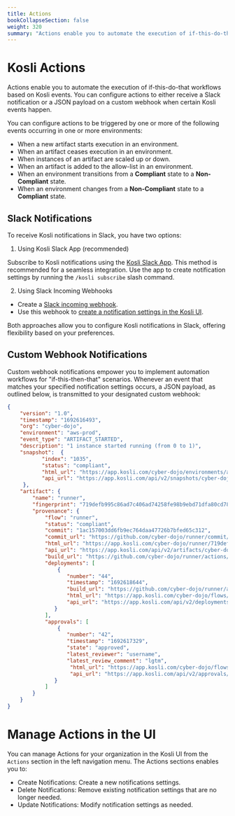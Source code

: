 ```yaml
---
title: Actions
bookCollapseSection: false
weight: 320
summary: "Actions enable you to automate the execution of if-this-do-that workflows based on Kosli events. You can configure actions to either receive a Slack notification or a JSON payload on a custom webhook when certain Kosli events happen.  "
---
```


# Kosli Actions

Actions enable you to automate the execution of if-this-do-that workflows based on Kosli events. You can configure actions to either receive a Slack notification or a JSON payload on a custom webhook when certain Kosli events happen.   

You can configure actions to be triggered by one or more of the following events occurring in one or more environments:

- When a new artifact starts execution in an environment.
- When an artifact ceases execution in an environment.
- When instances of an artifact are scaled up or down.
- When an artifact is added to the allow-list in an environment.
- When an environment transitions from a **Compliant** state to a **Non-Compliant** state.
- When an environment changes from a **Non-Compliant** state to a **Compliant** state.


## Slack Notifications

To receive Kosli notifications in Slack, you have two options:

1) Using Kosli Slack App (recommended)

Subscribe to Kosli notifications using the [Kosli Slack App](/integrations/slack/). This method is recommended for a seamless integration.
Use the app to create notification settings by running the `/kosli subscribe` slash command.

2) Using Slack Incoming Webhooks

- Create a [Slack incoming webhook](https://api.slack.com/messaging/webhooks#create_a_webhook).
- Use this webhook to [create a notification settings in the Kosli UI](/integrations/actions/#manage-actions-in-the-ui).
  
Both approaches allow you to configure Kosli notifications in Slack, offering flexibility based on your preferences.

## Custom Webhook Notifications

Custom webhook notifications empower you to implement automation workflows for "if-this-then-that" scenarios. Whenever an event that matches your specified notification settings occurs, a JSON payload, as outlined below, is transmitted to your designated custom webhook:

```json
{
    "version": "1.0",
    "timestamp": "1692616493",
    "org": "cyber-dojo",
    "environment": "aws-prod",
    "event_type": "ARTIFACT_STARTED",
    "description": "1 instance started running (from 0 to 1)",
    "snapshot":  {
           "index": "1035",
           "status": "compliant",
           "html_url": "https://app.kosli.com/cyber-dojo/environments/aws-prod/snapshots/1035",
           "api_url": "https://app.kosli.com/api/v2/snapshots/cyber-dojo/aws-prod/1035"
     },
    "artifact": {
        "name": "runner",
        "fingerprint": "719defb995c86ad7c406ad74258fe98b9ebd71dfa80cd786870c967cb6c1f08d",
        "provenance": {
            "flow": "runner",
            "status": "compliant",
            "commit": "1ac157003dd6fb9ec764daa47726b7bfed65c312",
            "commit_url": "https://github.com/cyber-dojo/runner/commit/1ac157003dd6fb9ec764daa47726b7bfed65c312",
            "html_url": "https://app.kosli.com/cyber-dojo/runner/719defb995c86ad7c406ad74258fe98b9ebd71dfa80cd786870c967cb6c1f08d",
            "api_url": "https://app.kosli.com/api/v2/artifacts/cyber-dojo/runner/fingerprint/719defb995c86ad7c406ad74258fe98b9ebd71dfa80cd786870c967cb6c1f08d",
            "build_url": "https://github.com/cyber-dojo/runner/actions/runs/5891969166",
            "deployments": [ 
                {
                   "number": "44",
                   "timestamp": "1692618644",
                   "build_url": "https://github.com/cyber-dojo/runner/actions/runs/5891969166",
                   "html_url": "https://app.kosli.com/cyber-dojo/flows/runner/deployments/44",
                   "api_url": "https://app.kosli.com/api/v2/deployments/cyber-dojo/runner/44"
               }
            ],
            "approvals": [
                {
                   "number": "42",
                   "timestamp": "1692617329",
                   "state": "approved",
                   "latest_reviewer": "username",
                   "latest_review_comment": "lgtm",
                    "html_url": "https://app.kosli.com/cyber-dojo/flows/runner/approvals/42",
                    "api_url": "https://app.kosli.com/api/v2/approvals/cyber-dojo/runner/42"
               }
            ]
        }
    }
}
```

# Manage Actions in the UI

You can manage Actions for your organization in the Kosli UI from the `Actions` section in the left navigation menu. The Actions sections enables you to:
- Create Notifications: Create a new notifications settings.
- Delete Notifications: Remove existing notification settings that are no longer needed.
- Update Notifications: Modify notification settings as needed.

